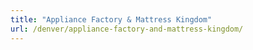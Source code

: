 ```yaml
---
title: "Appliance Factory & Mattress Kingdom"
url: /denver/appliance-factory-and-mattress-kingdom/
---
```

